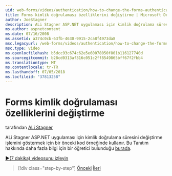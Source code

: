 ```yaml
---
uid: web-forms/videos/authentication/how-to-change-the-forms-authentication-properties
title: Forms kimlik doğrulaması özelliklerini değiştirme | Microsoft Docs
author: JoeStagner
description: ALi Stagner ASP.NET uygulaması için kimlik doğrulama süresini değiştirme işlemini göstermek için bir önceki kod örneğinde kullanır. Th hakkında daha fazla bilgi için...
ms.author: aspnetcontent
ms.date: 07/16/2008
ms.assetid: a374c0cb-63fb-4630-9915-2ca8f4973da8
msc.legacyurl: /web-forms/videos/authentication/how-to-change-the-forms-authentication-properties
msc.type: video
ms.openlocfilehash: b5dcc93c674c62e5e60078050f801b116127740d
ms.sourcegitcommit: b28cd0313af316c051c2ff8549865bff67f2fbb4
ms.translationtype: MT
ms.contentlocale: tr-TR
ms.lasthandoff: 07/05/2018
ms.locfileid: "37813258"
---
```

<a name="how-to-change-the-forms-authentication-properties"></a>Forms kimlik doğrulaması özelliklerini değiştirme
====================
tarafından [ALi Stagner](https://github.com/JoeStagner)

ALi Stagner ASP.NET uygulaması için kimlik doğrulama süresini değiştirme işlemini göstermek için bir önceki kod örneğinde kullanır. Bu Tanıtım hakkında daha fazla bilgi için bir öğretici bulunduğu [burada](../../overview/older-versions-security/introduction/forms-authentication-configuration-and-advanced-topics-vb.md).

[&#9654;(7 dakika) videosunu izleyin](https://channel9.msdn.com/Blogs/ASP-NET-Site-Videos/how-to-change-the-forms-authentication-properties)

> [!div class="step-by-step"]
> [Önceki](using-basic-forms-authentication-in-aspnet.md)
> [İleri](how-to-setup-and-use-cookie-less-authentication-in-an-aspnet-application.md)
